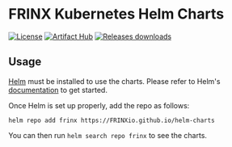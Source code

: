 # FRINX Kubernetes Helm Charts

[![License](https://img.shields.io/badge/License-Apache%202.0-blue.svg)](https://opensource.org/licenses/Apache-2.0) [![Artifact Hub](https://img.shields.io/endpoint?url=https://artifacthub.io/badge/repository/frinx-helm-charts)](https://artifacthub.io/packages/search?repo=frinx-helm-charts) [![Releases downloads](https://img.shields.io/github/downloads/frinxio/helm-charts/total.svg)](https://github.com/FRINXio/helm-charts/releases)

## Usage

[Helm](https://helm.sh) must be installed to use the charts.
Please refer to Helm's [documentation](https://helm.sh/docs/) to get started.

Once Helm is set up properly, add the repo as follows:

```console
helm repo add frinx https://FRINXio.github.io/helm-charts
```

You can then run `helm search repo frinx` to see the charts.
